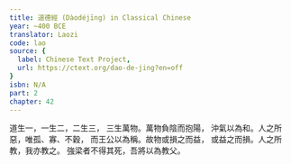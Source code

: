 ```yaml
---
title: 道德經 (Dàodéjīng) in Classical Chinese
year: ~400 BCE
translator: Laozi
code: lao
source: {
  label: Chinese Text Project,
  url: https://ctext.org/dao-de-jing?en=off
}
isbn: N/A
part: 2
chapter: 42
---
```

道生一，一生二，二生三，
三生萬物。萬物負陰而抱陽，
沖氣以為和。人之所惡，唯孤、寡、不穀，
而王公以為稱。故物或損之而益，
或益之而損。人之所教，我亦教之。
強梁者不得其死，吾將以為教父。